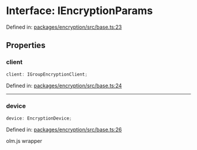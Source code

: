 # Interface: IEncryptionParams

Defined in: [packages/encryption/src/base.ts:23](https://github.com/towns-protocol/towns/blob/0db1fd0ac7258e8db8cedfb6183e8eade8284fa1/packages/encryption/src/base.ts#L23)

## Properties

### client

```ts
client: IGroupEncryptionClient;
```

Defined in: [packages/encryption/src/base.ts:24](https://github.com/towns-protocol/towns/blob/0db1fd0ac7258e8db8cedfb6183e8eade8284fa1/packages/encryption/src/base.ts#L24)

***

### device

```ts
device: EncryptionDevice;
```

Defined in: [packages/encryption/src/base.ts:26](https://github.com/towns-protocol/towns/blob/0db1fd0ac7258e8db8cedfb6183e8eade8284fa1/packages/encryption/src/base.ts#L26)

olm.js wrapper

